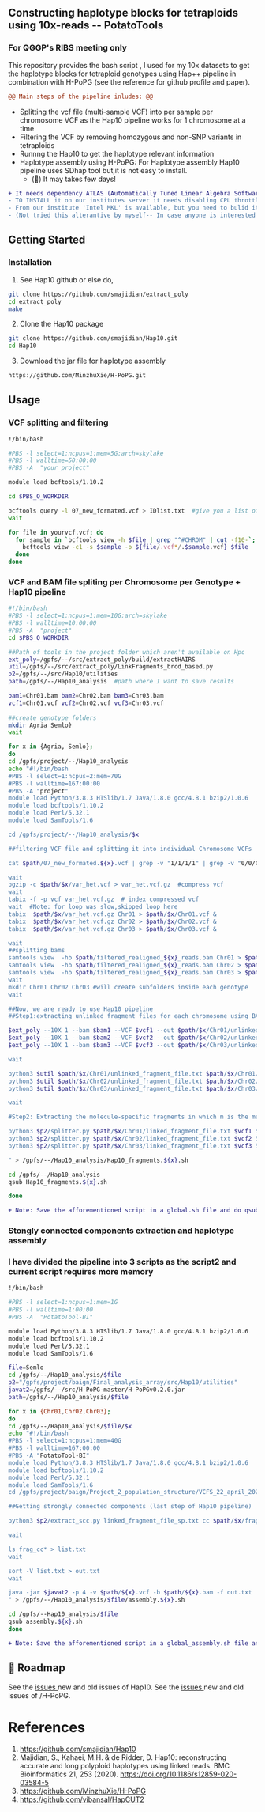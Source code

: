 
<!-- ABOUT THE PROJECT -->
## Constructing haplotype blocks for tetraploids using 10x-reads -- PotatoTools
### For QGGP's RIBS meeting only

This repository provides the bash script , I used for my 10x datasets to get the haplotype blocks for tetraploid genotypes using Hap++ pipeline in combination with H-PoPG (see the reference for github profile and paper).

```diff
@@ Main steps of the pipeline inludes: @@ 
```
* Splitting the vcf file (multi-sample VCF) into per sample per chromosome VCF as the Hap10 pipeline works for 1 chromosome at a time
* Filtering the VCF by removing homozygous and non-SNP variants in tetraploids
* Runnng the Hap10 to get the haplotype relevant information
* Haplotype assembly using H-PoPG: For Haplotype assembly Hap10 pipeline uses SDhap tool but,it is not easy to install. 
  -  (&#x1F534;)  It may takes few days!
```diff
+ It needs dependency ATLAS (Automatically Tuned Linear Algebra Software) libraries and also need lapack. 
- TO INSTALL it on our institutes server it needs disabling CPU throttling. 
- From our institute 'Intel MKL' is available, but you need to bulid it by yourself  using module load  "intel/xe2020.4".
- (Not tried this alterantive by myself-- In case anyone is interested try your luck)..
```
  


<!-- GETTING STARTED -->
## Getting Started

### Installation

1. See Hap10 github or else do,

```sh
git clone https://github.com/smajidian/extract_poly
cd extract_poly
make 
```
2. Clone the Hap10 package
```sh
git clone https://github.com/smajidian/Hap10.git
cd Hap10
```
3. Download the jar file for haplotype assembly
```sh
https://github.com/MinzhuXie/H-PoPG.git
```

<!-- USAGE EXAMPLES -->
## Usage
### VCF splitting and filtering
```sh
!/bin/bash

#PBS -l select=1:ncpus=1:mem=5G:arch=skylake
#PBS -l walltime=50:00:00
#PBS -A  "your_project"

module load bcftools/1.10.2

cd $PBS_O_WORKDIR

bcftools query -l 07_new_formated.vcf > IDlist.txt  #give you a list of genotypes in your multi-VCF file
wait

for file in yourvcf.vcf; do  
  for sample in `bcftools view -h $file | grep "^#CHROM" | cut -f10-`; do
    bcftools view -c1 -s $sample -o ${file/.vcf*/.$sample.vcf} $file
  done
done
```
### VCF and BAM file spliting per Chromosome per Genotype + Hap10 pipeline

```sh
#!/bin/bash
#PBS -l select=1:ncpus=1:mem=10G:arch=skylake
#PBS -l walltime=10:00:00
#PBS -A  "project"
cd $PBS_O_WORKDIR

##Path of tools in the project folder which aren't available on Hpc 
ext_poly=/gpfs/--/src/extract_poly/build/extractHAIRS
util=/gpfs/--/src/extract_poly/LinkFragments_brcd_based.py
p2=/gpfs/--/src/Hap10/utilities
path=/gpfs/--/Hap10_analysis  #path where I want to save results

bam1=Chr01.bam bam2=Chr02.bam bam3=Chr03.bam 
vcf1=Chr01.vcf vcf2=Chr02.vcf vcf3=Chr03.vcf
 
##create genotype folders
mkdir Agria Semlo}
wait

for x in {Agria, Semlo};
do
cd /gpfs/project/--/Hap10_analysis
echo "#!/bin/bash
#PBS -l select=1:ncpus=2:mem=70G
#PBS -l walltime=167:00:00
#PBS -A "project"
module load Python/3.8.3 HTSlib/1.7 Java/1.8.0 gcc/4.8.1 bzip2/1.0.6
module load bcftools/1.10.2
module load Perl/5.32.1
module load SamTools/1.6

cd /gpfs/project/--/Hap10_analysis/$x   

##filtering VCF file and splitting it into individual Chromosome VCFs

cat $path/07_new_formated.${x}.vcf | grep -v "1/1/1/1" | grep -v "0/0/0/0" > $path/$x/var_het.vcf   #This will generate filtered vcf and save it into respective genotype folder

wait
bgzip -c $path/$x/var_het.vcf > var_het.vcf.gz  #compress vcf
wait
tabix -f -p vcf var_het.vcf.gz  # index compressed vcf
wait  #Note: for loop was slow,skipped loop here
tabix  $path/$x/var_het.vcf.gz Chr01 > $path/$x/Chr01.vcf &
tabix  $path/$x/var_het.vcf.gz Chr02 > $path/$x/Chr02.vcf &
tabix  $path/$x/var_het.vcf.gz Chr03 > $path/$x/Chr03.vcf &

wait
##splitting bams
samtools view  -hb $path/filtered_realigned_${x}_reads.bam Chr01 > $path/$x/Chr01.bam 
samtools view  -hb $path/filtered_realigned_${x}_reads.bam Chr02 > $path/$x/Chr02.bam 
samtools view  -hb $path/filtered_realigned_${x}_reads.bam Chr03 > $path/$x/Chr03.bam 
wait
mkdir Chr01 Chr02 Chr03 #will create subfolders inside each genotype
wait

##Now, we are ready to use Hap10 pipeline
##Step1:extracting unlinked fragment files for each chromosome using BAM and VCF files

$ext_poly --10X 1 --bam $bam1 --VCF $vcf1 --out $path/$x/Chr01/unlinked_fragment_file.txt &
$ext_poly --10X 1 --bam $bam2 --VCF $vcf2 --out $path/$x/Chr02/unlinked_fragment_file.txt &
$ext_poly --10X 1 --bam $bam3 --VCF $vcf3 --out $path/$x/Chr03/unlinked_fragment_file.txt &

wait

python3 $util $path/$x/Chr01/unlinked_fragment_file.txt $path/$x/Chr01/linked_fragment_file.txt &
python3 $util $path/$x/Chr02/unlinked_fragment_file.txt $path/$x/Chr02/linked_fragment_file.txt &
python3 $util $path/$x/Chr03/unlinked_fragment_file.txt $path/$x/Chr03/linked_fragment_file.txt &

wait

#Step2: Extracting the molecule-specific fragments in which m is the mean 10X molecule length (in Kb) which can be set as 50. (github Hap10)

python3 $p2/splitter.py $path/$x/Chr01/linked_fragment_file.txt $vcf1 50 &
python3 $p2/splitter.py $path/$x/Chr02/linked_fragment_file.txt $vcf2 50 &
python3 $p2/splitter.py $path/$x/Chr03/linked_fragment_file.txt $vcf3 50 &

" > /gpfs/--/Hap10_analysis/Hap10_fragments.${x}.sh

cd /gpfs/--/Hap10_analysis
qsub Hap10_fragments.${x}.sh

done
```

```diff
+ Note: Save the afforementioned script in a global.sh file and do qsub global.sh, it will generate 1 script for each genotype and each script will run automatically
```
### Stongly connected components extraction and haplotype assembly
### I have divided the pipeline into 3 scripts as the script2 and current script requires more memory


```sh
!/bin/bash

#PBS -l select=1:ncpus=1:mem=1G
#PBS -l walltime=1:00:00
#PBS -A  "PotatoTool-BI"

module load Python/3.8.3 HTSlib/1.7 Java/1.8.0 gcc/4.8.1 bzip2/1.0.6
module load bcftools/1.10.2
module load Perl/5.32.1
module load SamTools/1.6

file=Semlo
cd /gpfs/--/Hap10_analysis/$file
p2="/gpfs/project/baign/Final_analysis_array/src/Hap10/utilities"
javat2=/gpfs/--/src/H-PoPG-master/H-PoPGv0.2.0.jar
path=/gpfs/--/Hap10_analysis/$file

for x in {Chr01,Chr02,Chr03};
do
cd /gpfs/--/Hap10_analysis/$file/$x
echo "#!/bin/bash
#PBS -l select=1:ncpus=1:mem=40G
#PBS -l walltime=167:00:00
#PBS -A "PotatoTool-BI"
module load Python/3.8.3 HTSlib/1.7 Java/1.8.0 gcc/4.8.1 bzip2/1.0.6
module load bcftools/1.10.2
module load Perl/5.32.1
module load SamTools/1.6
cd /gpfs/project/baign/Project_2_population_structure/VCFS_22_april_2021/samtools/01_All_chrs_16_juli_2021/Hap10_analysis/$file/$x

##Getting strongly connected components (last step of Hap10 pipeline)

python3 $p2/extract_scc.py linked_fragment_file_sp.txt cc $path/$x/frag_cc

wait

ls frag_cc* > list.txt
wait

sort -V list.txt > out.txt
wait

java -jar $javat2 -p 4 -v $path/${x}.vcf -b $path/${x}.bam -f out.txt  -d phased_${x}_cc_allins_haps.txt
" > /gpfs/--/Hap10_analysis/$file/assembly.${x}.sh

cd /gpfs/--Hap10_analysis/$file
qsub assembly.${x}.sh
done
```
```diff
+ Note: Save the afforementioned script in a global_assembly.sh file and do qsub global.sh, it will generate 1 script for each Chromosome
```

<!-- ROADMAP -->
## 🚧 Roadmap

See the [issues ](https://github.com/smajidian/Hap10/issues?q=is%3Aissue+is%3Aclosed) new and old issues of Hap10.
See the [issues ](https://github.com/MinzhuXie/H-PoPG/issues) new and old issues of /H-PoPG.



<!-- CONTACT -->
<!--## 📫 Contact -->

<!--Your Name - [@your_twitter](https://twitter.com/your_username) - email@example.com -->

<!--Project Link: [https://github.com/your_username/repo_name](https://github.com/your_username/repo_name) -->

# References
1. https://github.com/smajidian/Hap10
2. Majidian, S., Kahaei, M.H. & de Ridder, D. Hap10: reconstructing accurate and long polyploid haplotypes using linked reads. BMC Bioinformatics 21, 253 (2020). https://doi.org/10.1186/s12859-020-03584-5
3. https://github.com/MinzhuXie/H-PoPG
4. https://github.com/vibansal/HapCUT2

